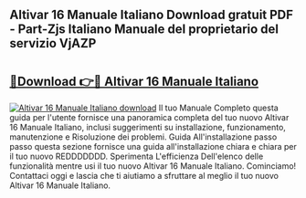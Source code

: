 ## Altivar 16 Manuale Italiano Download gratuit PDF - Part-Zjs Italiano Manuale del proprietario del servizio VjAZP

# <h2><a href="http://dffwli.blite.top/?on=Altivar+16+Manuale+Italiano">🔗Download 👉🔴 Altivar 16 Manuale Italiano</a></h2>

[![Altivar 16 Manuale Italiano download](https://i.imgur.com/lujVjoI.png)](http://dffwli.blite.top/?on=Altivar+16+Manuale+Italiano)
Il tuo Manuale Completo questa guida per l'utente fornisce una panoramica completa del tuo nuovo Altivar 16 Manuale Italiano, inclusi suggerimenti su installazione, funzionamento, manutenzione e Risoluzione dei problemi. Guida All'installazione passo passo questa sezione fornisce una guida all'installazione chiara e chiara per il tuo nuovo REDDDDDDD. Sperimenta L'efficienza Dell'elenco delle funzionalità mentre usi il tuo nuovo Altivar 16 Manuale Italiano. Cominciamo! Contattaci oggi e lascia che ti aiutiamo a sfruttare al meglio il tuo nuovo Altivar 16 Manuale Italiano.
